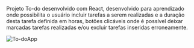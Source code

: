 Projeto To-do desenvolvido com React, desenvolvido para aprendizado onde possibilita o usuário incluir tarefas a serem realizadas e a duração desta tarefa definida em horas, botões clicáveis onde é possível deixar marcadas tarefas realizadas e/ou excluir tarefas inseridas erroneamente.

![To-doApp](https://github.com/lucsvvieira/ProjetoTodoComReact/assets/91137463/beedfd27-7b86-42d3-9532-aae610befa41)

